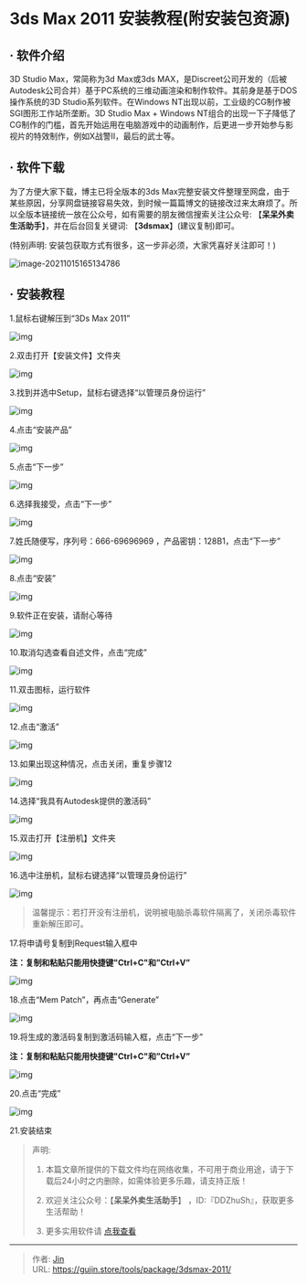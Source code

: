 # 3ds Max 2011 安装教程(附安装包资源)


## · 软件介绍
3D Studio Max，常简称为3d Max或3ds MAX，是Discreet公司开发的（后被Autodesk公司合并）基于PC系统的三维动画渲染和制作软件。其前身是基于DOS操作系统的3D Studio系列软件。在Windows NT出现以前，工业级的CG制作被SGI图形工作站所垄断。3D Studio Max + Windows NT组合的出现一下子降低了CG制作的门槛，首先开始运用在电脑游戏中的动画制作，后更进一步开始参与影视片的特效制作，例如X战警II，最后的武士等。


## · 软件下载
为了方便大家下载，博主已将全版本的3ds Max完整安装文件整理至网盘，由于某些原因，分享网盘链接容易失效，到时候一篇篇博文的链接改过来太麻烦了。所以全版本链接统一放在公众号，如有需要的朋友微信搜索关注公众号: 【**呆呆外卖生活助手**】，并在后台回复关键词: 【**3dsmax**】(建议复制)即可。

(特别声明: 安装包获取方式有很多，这一步非必须，大家凭喜好关注即可！)

![image-20211015165134786](https://img.gujin.store/img/image-20211015165134786.png)

## · 安装教程

1.鼠标右键解压到“3Ds Max 2011”

![img](https://img.gujin.store/img/v2-6a8369e3580f2bba4d27395bbd7e1c37_720w.png)

2.双击打开【安装文件】文件夹

![img](https://img.gujin.store/img/v2-5e2fc24066bba792dfaa12c06ef05425_720w.png)

3.找到并选中Setup，鼠标右键选择“以管理员身份运行”

![img](https://img.gujin.store/img/v2-4788defb5dda66d88a83238d4cddc6b4_720w.png)

4.点击“安装产品”

![img](https://img.gujin.store/img/v2-42c90eaf097b780ba8f52d8a5592c2c1_720w.png)

5.点击“下一步”

![img](https://img.gujin.store/img/v2-0ba013f101f6137b0b8e5337c4ccb1a7_720w.png)

6.选择我接受，点击“下一步”

![img](https://img.gujin.store/img/v2-49ffc1a8228da82dc871282ea90e8f4e_720w.png)

7.姓氏随便写，序列号：666-69696969 ，产品密钥：128B1，点击“下一步”

![img](https://img.gujin.store/img/v2-25f039987a6f4a6fbf0067d57f7ac92f_720w.png)

8.点击“安装”

![img](https://img.gujin.store/img/v2-d2eb89159c59efe6ab53b6a3feacb009_720w.png)

9.软件正在安装，请耐心等待

![img](https://img.gujin.store/img/v2-fa66664adb7ecc66c9ad6a89e61a1682_720w.png)

10.取消勾选查看自述文件，点击“完成”

![img](https://img.gujin.store/img/v2-5de6204f6ce64e91426f18161701ca6f_720w.png)

11.双击图标，运行软件

![img](https://img.gujin.store/img/v2-c15cd5beacf033ca6a16eac6b20b8eea_720w.png)

12.点击“激活”

![img](https://img.gujin.store/img/v2-7abc1be69f53cafbe6c313b0d5588484_720w.png)

13.如果出现这种情况，点击关闭，重复步骤12

![img](https://img.gujin.store/img/v2-0a7326b04b826deebf6369ed9a677882_720w.png)

14.选择“我具有Autodesk提供的激活码”

![img](https://img.gujin.store/img/v2-8acb6f3eccd638ad8a3807e11fe0c05e_720w.png)

15.双击打开【注册机】文件夹

![img](https://img.gujin.store/img/v2-9c53fb6aafeddfed49bb2e9428842569_720w.png)

16.选中注册机，鼠标右键选择“以管理员身份运行”

![img](https://img.gujin.store/img/v2-35052a602aedd0d4601c7abc61fadf7e_720w.png)

> 温馨提示：若打开没有注册机，说明被电脑杀毒软件隔离了，关闭杀毒软件重新解压即可。

17.将申请号复制到Request输入框中

**注：复制和粘贴只能用快捷键"Ctrl+C"和”Ctrl+V”**

![img](https://img.gujin.store/img/v2-2d3060bd97eb94664e645533f33ac700_720w.png)

18.点击“Mem Patch”，再点击“Generate”

![img](https://img.gujin.store/img/v2-8bb844ec872ec65cf9f55997f5d06ec2_720w.png)

19.将生成的激活码复制到激活码输入框，点击“下一步”

**注：复制和粘贴只能用快捷键"Ctrl+C"和”Ctrl+V”**

![img](https://img.gujin.store/img/v2-a4aafd67d339b35ae6b7fb14b945d3c8_720w.png)

20.点击“完成”

![img](https://img.gujin.store/img/v2-125612f461663d0826edb9608a928785_720w.png)

21.安装结束


> 声明: 
>
> 1. 本篇文章所提供的下载文件均在网络收集，不可用于商业用途，请于下载后24小时之内删除，如需体验更多乐趣，请支持正版！
>
> 2. 欢迎关注公众号：【**呆呆外卖生活助手**】 ，ID:『DDZhuSh』，获取更多生活帮助！
>
> 3. 更多实用软件请  [点我查看](/tools)

---

> 作者: [Jin](https://img.gujin.store/img/favicon.ico)  
> URL: https://gujin.store/tools/package/3dsmax-2011/  

